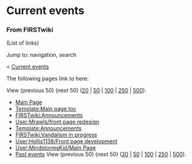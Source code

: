 
# Current events

### From FIRSTwiki

(List of links)

Jump to: navigation, search

&lt; [Current events](/index.php?title=Current_events&redirect=no "Current
events" )  

The following pages link to here:

View (previous 50) (next 50)
([20](/index.php?title=Special:Whatlinkshere/Current_events&limit=20&from=0
"Special:Whatlinkshere/Current events" ) |
[50](/index.php?title=Special:Whatlinkshere/Current_events&limit=50&from=0
"Special:Whatlinkshere/Current events" ) |
[100](/index.php?title=Special:Whatlinkshere/Current_events&limit=100&from=0
"Special:Whatlinkshere/Current events" ) |
[250](/index.php?title=Special:Whatlinkshere/Current_events&limit=250&from=0
"Special:Whatlinkshere/Current events" ) |
[500](/index.php?title=Special:Whatlinkshere/Current_events&limit=500&from=0
"Special:Whatlinkshere/Current events" )).

  * [Main Page](Main_Page "Main Page" )
  * [Template:Main page toc](Template:Main_page_toc "Template:Main page toc" )
  * [FIRSTwiki:Announcements](FIRSTwiki:Announcements "FIRSTwiki:Announcements" )
  * [User:Mrawls/front page redesign](User:Mrawls/front_page_redesign "User:Mrawls/front page redesign" )
  * [Template:Announcements](Template:Announcements "Template:Announcements" )
  * [FIRSTwiki:Vandalism in progress](FIRSTwiki:Vandalism_in_progress "FIRSTwiki:Vandalism in progress" )
  * [User:Hollis1138/Front page development](User:Hollis1138/Front_page_development "User:Hollis1138/Front page development" )
  * [User:MindstormsKid/Main Page](User:MindstormsKid/Main_Page "User:MindstormsKid/Main Page" )
  * [Past events](Past_events "Past events" )
View (previous 50) (next 50)
([20](/index.php?title=Special:Whatlinkshere/Current_events&limit=20&from=0
"Special:Whatlinkshere/Current events" ) |
[50](/index.php?title=Special:Whatlinkshere/Current_events&limit=50&from=0
"Special:Whatlinkshere/Current events" ) |
[100](/index.php?title=Special:Whatlinkshere/Current_events&limit=100&from=0
"Special:Whatlinkshere/Current events" ) |
[250](/index.php?title=Special:Whatlinkshere/Current_events&limit=250&from=0
"Special:Whatlinkshere/Current events" ) |
[500](/index.php?title=Special:Whatlinkshere/Current_events&limit=500&from=0
"Special:Whatlinkshere/Current events" )).

